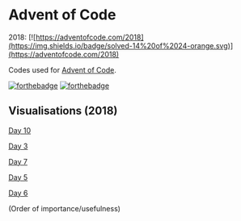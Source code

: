 # Advent of Code

2018: [![https://adventofcode.com/2018](https://img.shields.io/badge/solved-14%20of%2024-orange.svg)](https://adventofcode.com/2018)

Codes used for [Advent of Code](http://adventofcode.com/ "Advent of Code").

[![forthebadge](https://forthebadge.com/images/badges/made-with-javascript.svg)](https://forthebadge.com) [![forthebadge](https://forthebadge.com/images/badges/uses-html.svg)](https://samleo8.github.io/AdventOfCode/)

## Visualisations (2018)
[Day 10](https://samleo8.github.io/AdventOfCode/2018/10.html "Day 10")

[Day 3](https://samleo8.github.io/AdventOfCode/2018/3.html "Day 3")

[Day 7](https://samleo8.github.io/AdventOfCode/2018/7.html "Day 7")

[Day 5](https://samleo8.github.io/AdventOfCode/2018/5.html "Day 5")

[Day 6](https://samleo8.github.io/AdventOfCode/2018/6.html "Day 6")

(Order of importance/usefulness)

